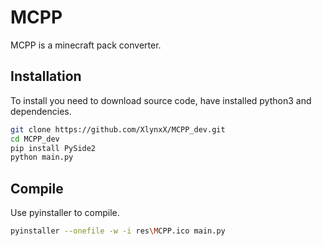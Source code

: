 # MCPP
MCPP is a minecraft pack converter.
## Installation
To install you need to download source code, have installed python3 and dependencies.
```bash
git clone https://github.com/XlynxX/MCPP_dev.git
cd MCPP_dev
pip install PySide2
python main.py
```
## Compile
Use pyinstaller to compile.
```bash
pyinstaller --onefile -w -i res\MCPP.ico main.py
```
